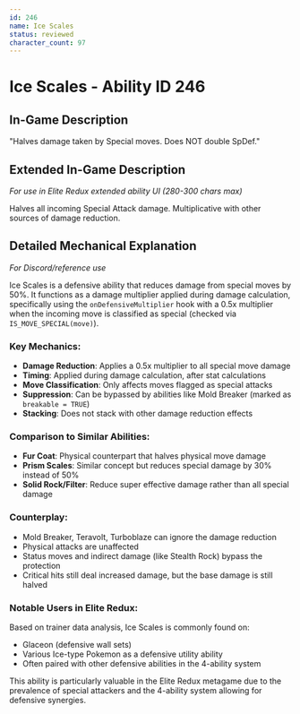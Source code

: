 ```yaml
---
id: 246
name: Ice Scales
status: reviewed
character_count: 97
---
```


# Ice Scales - Ability ID 246

## In-Game Description
"Halves damage taken by Special moves. Does NOT double SpDef."

## Extended In-Game Description
*For use in Elite Redux extended ability UI (280-300 chars max)*

Halves all incoming Special Attack damage. Multiplicative with other sources of damage reduction.   

## Detailed Mechanical Explanation
*For Discord/reference use*

Ice Scales is a defensive ability that reduces damage from special moves by 50%. It functions as a damage multiplier applied during damage calculation, specifically using the `onDefensiveMultiplier` hook with a 0.5x multiplier when the incoming move is classified as special (checked via `IS_MOVE_SPECIAL(move)`).

### Key Mechanics:
- **Damage Reduction**: Applies a 0.5x multiplier to all special move damage
- **Timing**: Applied during damage calculation, after stat calculations
- **Move Classification**: Only affects moves flagged as special attacks
- **Suppression**: Can be bypassed by abilities like Mold Breaker (marked as `breakable = TRUE`)
- **Stacking**: Does not stack with other damage reduction effects

### Comparison to Similar Abilities:
- **Fur Coat**: Physical counterpart that halves physical move damage
- **Prism Scales**: Similar concept but reduces special damage by 30% instead of 50%
- **Solid Rock/Filter**: Reduce super effective damage rather than all special damage

### Counterplay:
- Mold Breaker, Teravolt, Turboblaze can ignore the damage reduction
- Physical attacks are unaffected
- Status moves and indirect damage (like Stealth Rock) bypass the protection
- Critical hits still deal increased damage, but the base damage is still halved

### Notable Users in Elite Redux:
Based on trainer data analysis, Ice Scales is commonly found on:
- Glaceon (defensive wall sets)
- Various Ice-type Pokemon as a defensive utility ability
- Often paired with other defensive abilities in the 4-ability system

This ability is particularly valuable in the Elite Redux metagame due to the prevalence of special attackers and the 4-ability system allowing for defensive synergies.